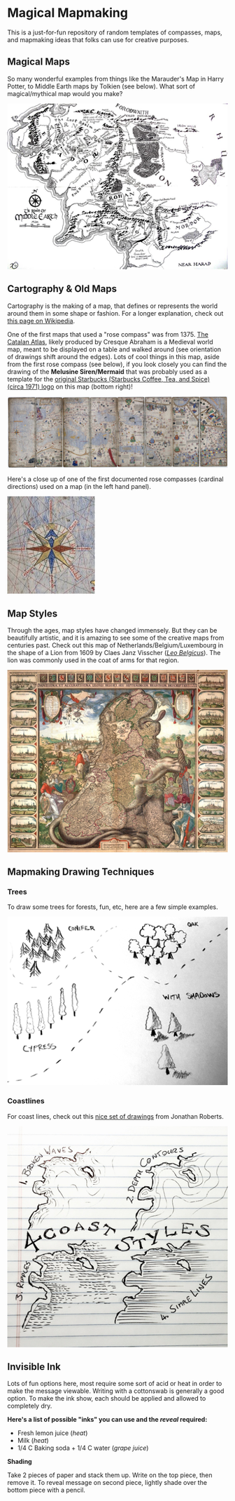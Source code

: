 # Magical Mapmaking

This is a just-for-fun repository of random templates of compasses, maps, and mapmaking ideas that folks can use for creative purposes. 

## Magical Maps

So many wonderful examples from things like the Marauder's Map in Harry Potter, to Middle Earth maps by Tolkien (see below). What sort of magical/mythical map would you make?

![](imgs/middle_earth_map_by_kilbeth.jpg)


## Cartography & Old Maps

Cartography is the making of a map, that defines or represents the world around them in some shape or fashion. For a longer explanation, check out [this page on Wikipedia](https://en.wikipedia.org/wiki/History_of_cartography). 

One of the first maps that used a "rose compass" was from 1375. [The Catalan Atlas](https://en.wikipedia.org/wiki/Catalan_Atlas), likely produced by Cresque Abraham is a Medieval world map, meant to be displayed on a table and walked around (see orientation of drawings shift around the edges). Lots of cool things in this map, aside from the first rose compass (see below), if you look closely you can find the drawing of the **Melusine Siren/Mermaid** that was probably used as a template for the [original Starbucks (Starbucks Coffee, Tea, and Spice) (circa 1971) logo](https://upload.wikimedia.org/wikipedia/commons/thumb/5/5d/Old_Mermaid.jpg/1599px-Old_Mermaid.jpg) on this map (bottom right)! 

![cresque_world_catalan_map](imgs/world_catalan_atlas_cresque_abraham_1375.jpeg)

Here's a close up of one of the first documented rose compasses (cardinal directions) used on a map (in the left hand panel).

![compass](imgs/world_catalan_atlas_cresque_abraham_1375_compass_only.jpeg)

## Map Styles

Through the ages, map styles have changed immensely. But they can be beautifully artistic, and it is amazing to see some of the creative maps from centuries past. Check out this map of Netherlands/Belgium/Luxembourg in the shape of a Lion from 1609 by Claes Janz Visscher ([*Leo Belgicus*](https://en.wikipedia.org/wiki/Leo_Belgicus)). The lion was commonly used in the coat of arms for that region. 

![leo_belgicus](imgs/belgium_novissima_janszoon_visscher_1611.jpeg)

## Mapmaking Drawing Techniques


### Trees

To draw some trees for forests, fun, etc, here are a few simple examples. 

![trees](templates/trees-for-maps.jpg)

### Coastlines

For coast lines, check out this [nice set of drawings](http://www.fantasticmaps.com/2015/10/4-coast-styles-for-mapmaking/#more-2467) from Jonathan Roberts.

![](templates/coastlines.jpg)


## Invisible Ink

Lots of fun options here, most require some sort of acid or heat in order to make the message viewable. Writing with a cottonswab is generally a good option. To make the ink show, each should be applied and allowed to completely dry.

**Here's a list of possible "inks" you can use and the *reveal* required:**

 - Fresh lemon juice (*heat*)
 - Milk (*heat*)
 - 1/4 C Baking soda + 1/4 C water (*grape juice*)
 
**Shading**

Take 2 pieces of paper and stack them up. Write on the top piece, then remove it. To reveal message on second piece, lightly shade over the bottom piece with a pencil.

